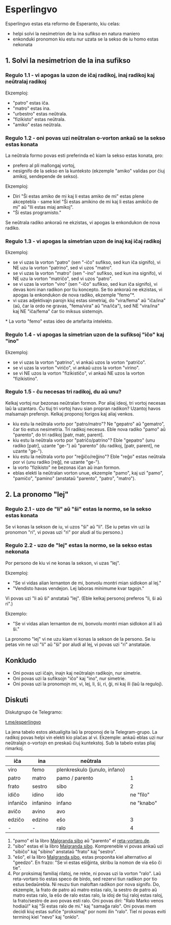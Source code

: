 # Esperlingvo

Esperlingvo estas eta reformo de Esperanto, kiu celas:
- helpi solvi la nesimetrion de la ina sufikso en natura maniero
- enkonduki pronomon kiu estu nur uzata se la sekso de iu homo estas nekonata

## 1. Solvi la nesimetrion de la ina sufikso

### Regulo 1.1 - vi apogas la uzon de iĉaj radikoj, inaj radikoj kaj neŭtralaj radikoj
Ekzemploj:
- "patro" estas iĉa.
- "matro" estas ina.
- "urbestro" estas neŭtrala.
- "fizikisto" estas neŭtrala.
- "amiko" estas neŭtrala.

### Regulo 1.2 - oni povas uzi neŭtralan o-vorton ankaŭ se la sekso estas konata
La neŭtrala formo povas esti preferinda eĉ kiam la sekso estas konata, pro:
- prefero al pli mallongaj vortoj,
- nesignifo de la sekso en la kunteksto (ekzemple "amiko" validas por ĉiuj amikoj, sendepende de sekso).

Ekzemploj:
- Diri "Ŝi estas amiko de mi kaj li estas amiko de mi" estas plene akceptebla - same kiel "Ŝi estas amikino de mi kaj li estas amikiĉo de mi" aŭ "Ili estas miaj amikoj".
- "Ŝi estas programisto."

Se neŭtrala radiko ankoraŭ ne ekzistas, vi apogas la enkondukon de nova radiko.

### Regulo 1.3 - vi apogas la simetrian uzon de inaj kaj iĉaj radikoj
Ekzemploj:
- se vi uzas la vorton "patro" (sen "-iĉo" sufikso, sed kun iĉa signifo), vi NE uzu la vorton "patrino", sed vi uzos "matro".
- se vi uzas la vorton "matro" (sen "-ino" sufikso, sed kun ina signifo), vi NE uzu la vorton "matriĉo", sed vi uzos "patro".
- se vi uzas la vorton "viro" (sen "-iĉo" sufikso, sed kun iĉa signifo), vi devas koni inan radikon por tiu koncepto. Se tio ankoraŭ ne ekzistas, vi apogas la enkondukon de nova radiko, ekzemple "femo"*.
- vi uzas adjektivajn parojn kiuj estas simetriaj, do "vira/fema" aŭ "iĉa/ina" (aŭ, ĉar la ordo ne gravas, "fema/vira" aŭ "ina/iĉa"), sed NE "vira/ina" kaj NE "iĉa/fema" ĉar tio miksus sistemojn.

\* La vorto "femo" estas ideo de artefarita intelekto.

### Regulo 1.4 - vi apogas la simetrian uzon de la sufiksoj "iĉo" kaj "ino"
Ekzemploj:
- se vi uzas la vorton "patrino", vi ankaŭ uzos la vorton "patriĉo".
- se vi uzas la vorton "viriĉo", vi ankaŭ uzos la vorton "virino".
- se vi NE uzos la vorton "fizikistiĉo", vi ankaŭ NE uzos la vorton "fizikistino".

### Regulo 1.5 - ĉu necesas tri radikoj, du aŭ unu?
Kelkaj vortoj nur bezonas neŭtralan formon. Por aliaj ideoj, tri vortoj necesas laŭ la uzantaro. Ĉu tiuj tri vortoj havu sian propran radikon? Uzantoj havos malsamajn preferojn. Kelkaj proponoj forigos kaj aliaj venkos.
- kiu estu la neŭtrala vorto por "patro/matro"? Ne "gepatro" aŭ "gematro", ĉar tio estus nesimetria. Tri radikoj necesus. Eble nova radiko "pamo" aŭ "parento", do tri radikoj [patr, matr, parent].
- kiu estu la neŭtrala vorto por "patriĉo/patrino"? Eble "gepatro" (unu radiko [patr], uzante "ge-") aŭ "parento" (du radikoj, [patr, parent], ne uzante "ge-").
- kiu estu la neŭtrala vorto por "reĝiĉo/reĝino"? Eble "reĝo" estas neŭtrala por vi (unu radiko [reĝ], ne uzante "ge-").
- la vorto "fizikisto" ne bezonas iĉan aŭ inan formon.
- eblas elekti la neŭtralan vorton unue, ekzemple "pamo", kaj uzi "pamo", "pamiĉo", "pamino" (anstataŭ "parento", "patro", "matro").

## 2. La pronomo "lej"

### Regulo 2.1 - uzo de "li" aŭ "ŝi" estas la normo, se la sekso estas konata
Se vi konas la sekson de iu, vi uzos "ŝi" aŭ "li". (Se iu petas vin uzi la pronomon "ri", vi povas uzi "ri" por aludi al tiu persono.)

### Regulo 2.2 - uzo de "lej" estas la normo, se la sekso estas nekonata
Por persono de kiu vi ne konas la sekson, vi uzas "lej".

Ekzemploj:
- "Se vi vidas alian lernanton de mi, bonvolu montri mian sidlokon al lej."
- "Vendisto havas vendejon. Lej laboras minimume kvar tagojn."

Vi povas uzi "li aŭ ŝi" anstataŭ "lej". (Eble kelkaj personoj preferos "li, ŝi aŭ ri".)

Ekzemplo:
- "Se vi vidas alian lernanton de mi, bonvolu montri mian sidlokon al li aŭ ŝi."

La pronomo "lej" vi ne uzu kiam vi konas la sekson de la persono. Se iu petas vin ne uzi "li" aŭ "ŝi" por aludi al lej, vi povas uzi "ri" anstataŭe.

## Konkludo
- Oni povas uzi iĉajn, inajn kaj neŭtralajn radikojn, nur simetrie.
- Oni povas uzi la sufiksojn "iĉo" kaj "ino", nur simetrie.
- Oni povas uzi la pronomojn mi, vi, lej, li, ŝi, ri, ĝi, ni kaj ili (laŭ la reguloj).

## Diskuti

Diskutgrupo ĉe Telegramo:

[t.me/esperlingvo](https://t.me/esperlingvo)

La jena tabelo estos aktualigita laŭ la proponoj de la Telegram-grupo. La radikoj povas helpi vin elekti kio plaĉas al vi. Ekzemple: ankaŭ eblas uzi nur neŭtralajn o-vortojn en preskaŭ ĉiuj kuntekstoj. Sub la tabelo estas pliaj rimarkoj.

| iĉa | ina | neŭtrala | |
| --- | --- | -------- | --- |
| viro | femo | plenkreskulo (junulo, infano) | |
| patro | matro | pamo / parento | 1 |
| frato | sestro | sibo | 2 |
| idiĉo | idino | ido | ne "filo" |
| infaniĉo | infanino | infano | ne "knabo" |
| aviĉo | avino | avo | |
| edziĉo | edzino | eŝo | 3 |
| - | - | ralo | 4 |

1. "pamo" el la libro [Malgranda sibo](https://rano.org/frateto/libro.html) aŭ "parento" el [reta-vortaro.de](https://reta-vortaro.de/revo/dlg/index-2m.html#parent1.0o).
2. "sibo" estas el la libro [Malgranda sibo](https://rano.org/frateto/libro.html). Kompreneble vi povas ankaŭ uzi "sibiĉo" kaj "sibino" anstataŭ "frato" kaj "sestro".
3. "eŝo", el la libro [Malgranda sibo](https://rano.org/frateto/libro.html), estas proponita kiel alternativo al "geedzo". En frazo: "Se vi estas eŝiĝinta, skribu la nomon de via eŝo ĉi tie".
4. Por proksimaj familiaj rilatoj, ne rekte, ni povas uzi la vorton "ralo". Laŭ reta-vortaro tio estas speco de birdo, sed rezervi tiun radikon por tio estus bedaŭrebla. Ni reuzu tiun maloftan radikon por nova signifo. Do, ekzemple, la frato de patro aŭ matro estas ralo, la sestro de patro aŭ matro estas ralo, la eŝo de ralo estas ralo, la idoj de tiuj raloj estas raloj, la frato/sestro de avo povas esti ralo. Oni povas diri: "Ralo Marko venos hodiaŭ!" kaj "Ŝi estas ralo de mi." kaj "samaĝa ralo". Oni povas mem decidi kiuj estas sufiĉe "proksimaj" por nomi ilin "ralo". Tiel ni povas eviti terminoj kiel "nevo" kaj "onklo".
